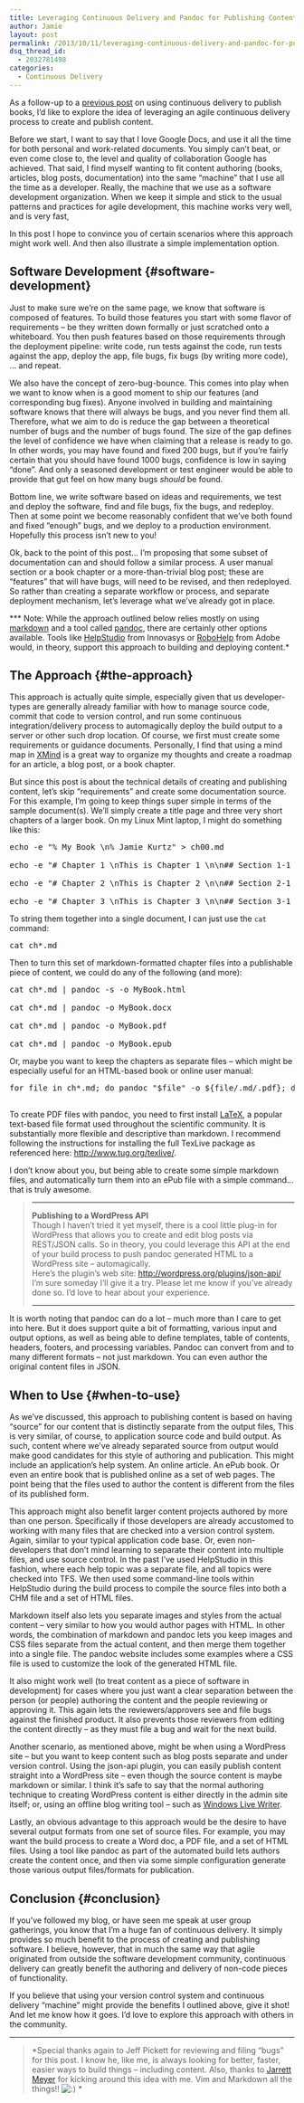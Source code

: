 ```yaml
---
title: Leveraging Continuous Delivery and Pandoc for Publishing Content
author: Jamie
layout: post
permalink: /2013/10/11/leveraging-continuous-delivery-and-pandoc-for-publishing-content/
dsq_thread_id:
  - 2032781498
categories:
  - Continuous Delivery
---
```

As a follow-up to a [previous post][1] on using continuous delivery to publish books, I&#8217;d like to explore the idea of leveraging an agile continuous delivery process to create and publish content.

Before we start, I want to say that I love Google Docs, and use it all the time for both personal and work-related documents. You simply can&#8217;t beat, or even come close to, the level and quality of collaboration Google has achieved. That said, I find myself wanting to fit content authoring (books, articles, blog posts, documentation) into the same &#8220;machine&#8221; that I use all the time as a developer. Really, the machine that we use as a software development organization. When we keep it simple and stick to the usual patterns and practices for agile development, this machine works very well, and is very fast,

In this post I hope to convince you of certain scenarios where this approach might work well. And then also illustrate a simple implementation option.

## Software Development {#software-development}

Just to make sure we&#8217;re on the same page, we know that software is composed of features. To build those features you start with some flavor of requirements &#8211; be they written down formally or just scratched onto a whiteboard. You then push features based on those requirements through the deployment pipeline: write code, run tests against the code, run tests against the app, deploy the app, file bugs, fix bugs (by writing more code), &#8230; and repeat.

We also have the concept of zero-bug-bounce. This comes into play when we want to know when is a good moment to ship our features (and corresponding bug fixes). Anyone involved in building and maintaining software knows that there will always be bugs, and you never find them all. Therefore, what we aim to do is reduce the gap between a theoretical number of bugs and the number of bugs found. The size of the gap defines the level of confidence we have when claiming that a release is ready to go. In other words, you may have found and fixed 200 bugs, but if you&#8217;re fairly certain that you should have found 1000 bugs, confidence is low in saying &#8220;done&#8221;. And only a seasoned development or test engineer would be able to provide that gut feel on how many bugs *should* be found.

Bottom line, we write software based on ideas and requirements, we test and deploy the software, find and file bugs, fix the bugs, and redeploy. Then at some point we become reasonably confident that we&#8217;ve both found and fixed &#8220;enough&#8221; bugs, and we deploy to a production environment. Hopefully this process isn&#8217;t new to you!

Ok, back to the point of this post&#8230; I&#8217;m proposing that some subset of documentation can and should follow a similar process. A user manual section or a book chapter or a more-than-trivial blog post; these are &#8220;features&#8221; that will have bugs, will need to be revised, and then redeployed. So rather than creating a separate workflow or process, and separate deployment mechanism, let&#8217;s leverage what we&#8217;ve already got in place.

*** Note: While the approach outlined below relies mostly on using [markdown][2] and a tool called [pandoc][3], there are certainly other options available. Tools like [HelpStudio][4] from Innovasys or [RoboHelp][5] from Adobe would, in theory, support this approach to building and deploying content.*

## The Approach {#the-approach}

This approach is actually quite simple, especially given that us developer-types are generally already familiar with how to manage source code, commit that code to version control, and run some continuous integration/delivery process to automagically deploy the build output to a server or other such drop location. Of course, we first must create some requirements or guidance documents. Personally, I find that using a mind map in [XMind][6] is a great way to organize my thoughts and create a roadmap for an article, a blog post, or a book chapter.

But since this post is about the technical details of creating and publishing content, let&#8217;s skip &#8220;requirements&#8221; and create some documentation source. For this example, I&#8217;m going to keep things super simple in terms of the sample document(s). We&#8217;ll simply create a title page and three very short chapters of a larger book. On my Linux Mint laptop, I might do something like this:  


<pre><!--DVFMTSC-->echo -e "% My Book \n% Jamie Kurtz" > ch00.md

echo -e "# Chapter 1 \nThis is Chapter 1 \n\n## Section 1-1 \nThis is Section 1-1 \n" > ch01.md

echo -e "# Chapter 2 \nThis is Chapter 2 \n\n## Section 2-1 \nThis is Section 2-1 \n" > ch02.md

echo -e "# Chapter 3 \nThis is Chapter 3 \n\n## Section 3-1 \nThis is Section 3-1 \n" > ch03.md</pre>

  
To string them together into a single document, I can just use the `cat` command:  


<pre>cat ch*.md<!--DVFMTSC--></pre>

  
Then to turn this set of markdown-formatted chapter files into a publishable piece of content, we could do any of the following (and more):  


<pre><!--DVFMTSC-->cat ch*.md | pandoc -s -o MyBook.html

cat ch*.md | pandoc -o MyBook.docx

cat ch*.md | pandoc -o MyBook.pdf

cat ch*.md | pandoc -o MyBook.epub</pre>

  
Or, maybe you want to keep the chapters as separate files &#8211; which might be especially useful for an HTML-based book or online user manual:  


<pre><!--DVFMTSC-->for file in ch*.md; do pandoc "$file" -o ${file/.md/.pdf}; done

<!--DVFMTSC--></pre>

  
To create PDF files with pandoc, you need to first install [LaTeX][7], a popular text-based file format used throughout the scientific community. It is substantially more flexible and descriptive than markdown. I recommend following the instructions for installing the full TexLive package as referenced here: http://www.tug.org/texlive/.

I don&#8217;t know about you, but being able to create some simple markdown files, and automatically turn them into an ePub file with a simple command&#8230; that is truly awesome.

> * * *
> 
> **Publishing to a WordPress API**  
> Though I haven&#8217;t tried it yet myself, there is a cool little plug-in for WordPress that allows you to create and edit blog posts via REST/JSON calls. So in theory, you could leverage this API at the end of your build process to push pandoc generated HTML to a WordPress site &#8211; automagically.  
> Here&#8217;s the plugin&#8217;s web site: <http://wordpress.org/plugins/json-api/>   
> I&#8217;m sure someday I&#8217;ll give it a try. Please let me know if you&#8217;ve already done so. I&#8217;d love to hear about your experience.</p> 
> 
> * * *

It is worth noting that pandoc can do a lot &#8211; much more than I care to get into here. But it does support quite a bit of formatting, various input and output options, as well as being able to define templates, table of contents, headers, footers, and processing variables. Pandoc can convert from and to many different formats &#8211; not just markdown. You can even author the original content files in JSON.

## When to Use {#when-to-use}

As we&#8217;ve discussed, this approach to publishing content is based on having &#8220;source&#8221; for our content that is distinctly separate from the output files, This is very similar, of course, to application source code and build output. As such, content where we&#8217;ve already separated source from output would make good candidates for this style of authoring and publication. This might include an application&#8217;s help system. An online article. An ePub book. Or even an entire book that is published online as a set of web pages. The point being that the files used to author the content is different from the files of its published form.

This approach might also benefit larger content projects authored by more than one person. Specifically if those developers are already accustomed to working with many files that are checked into a version control system. Again, similar to your typical application code base. Or, even non-developers that don&#8217;t mind learning to separate their content into multiple files, and use source control. In the past I&#8217;ve used HelpStudio in this fashion, where each help topic was a separate file, and all topics were checked into TFS. We then used some command-line tools within HelpStudio during the build process to compile the source files into both a CHM file and a set of HTML files.

Markdown itself also lets you separate images and styles from the actual content &#8211; very similar to how you would author pages with HTML. In other words, the combination of markdown and pandoc lets you keep images and CSS files separate from the actual content, and then merge them together into a single file. The pandoc website includes some examples where a CSS file is used to customize the look of the generated HTML file.

It also might work well (to treat content as a piece of software in development) for cases where you just want a clear separation between the person (or people) authoring the content and the people reviewing or approving it. This again lets the reviewers/approvers see and file bugs against the finished product. It also prevents those reviewers from editing the content directly &#8211; as they must file a bug and wait for the next build.

Another scenario, as mentioned above, might be when using a WordPress site &#8211; but you want to keep content such as blog posts separate and under version control. Using the json-api plugin, you can easily publish content straight into a WordPress site &#8211; even though the source content is maybe markdown or similar. I think it&#8217;s safe to say that the normal authoring technique to creating WordPress content is either directly in the admin site itself; or, using an offline blog writing tool &#8211; such as [Windows Live Writer][8].

Lastly, an obvious advantage to this approach would be the desire to have several output formats from one set of source files. For example, you may want the build process to create a Word doc, a PDF file, and a set of HTML files. Using a tool like pandoc as part of the automated build lets authors create the content once, and then via some simple configuration generate those various output files/formats for publication.

## Conclusion {#conclusion}

If you&#8217;ve followed my blog, or have seen me speak at user group gatherings, you know that I&#8217;m a huge fan of continuous delivery. It simply provides so much benefit to the process of creating and publishing software. I believe, however, that in much the same way that agile originated from outside the software development community, continuous delivery can greatly benefit the authoring and delivery of non-code pieces of functionality.

If you believe that using your version control system and continuous delivery &#8220;machine&#8221; might provide the benefits I outlined above, give it shot! And let me know how it goes. I&#8217;d love to explore this approach with others in the community.

* * *

> *Special thanks again to Jeff Pickett for reviewing and filing &#8220;bugs&#8221; for this post. I know he, like me, is always looking for better, faster, easier ways to build things &#8211; including content. Also, thanks to [Jarrett Meyer][9] for kicking around this idea with me. Vim and Markdown all the things!! <img src="http://www.jamiekurtz.com/wp-includes/images/smilies/icon_smile.gif" alt=":)" class="wp-smiley" /> *

 [1]: http://www.jamiekurtz.com/2013/02/13/agile-continuous-delivery-with-books/
 [2]: http://daringfireball.net/projects/markdown/
 [3]: http://johnmacfarlane.net/pandoc
 [4]: http://www.innovasys.com/product/hs/overview
 [5]: http://www.adobe.com/products/robohelp
 [6]: http://www.xmind.net/
 [7]: http://en.wikipedia.org/wiki/LaTeX
 [8]: http://www.microsoft.com/en-us/download/details.aspx?id=8621
 [9]: http://www.jarrettmeyer.com